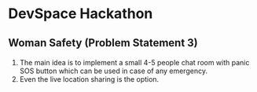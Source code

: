 # DevSpace Hackathon

## Woman Safety (Problem Statement 3)

#### <Idea>

1. The main idea is to implement a small 4-5 people chat room with panic SOS button which can be used in case of any emergency.
2. Even the live location sharing is the option.

